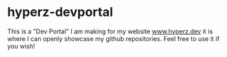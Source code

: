 # hyperz-devportal
This is a "Dev Portal" I am making for my website www.hyperz.dev it is where I can openly showcase my github repositories. Feel free to use it if you wish!
